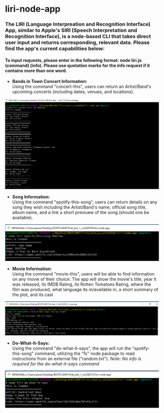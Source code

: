 # liri-node-app

### The LIRI (Language Interpreation and Recognition Interface) App, similar to Apple's SIRI (Speech Interpretation and Recognition Interface), is a node-based CLI that takes direct user input and returns corresponding, relevant data. Please find the app's current capabilities below:
#### To input requests, please enter in the following format: node liri.js (command) (info). Please use quotation marks for the info request if it contains more than one word.

* **Bands in Town Concert Information:**  
Using the command "concert-this", users can return an Artist/Band's upcoming concerts (including dates, venues, and locations).

![Concert](https://github.com/Kaviz101586/liri-node-app/blob/master/assets/images/concert-this.PNG)

* **Song Information:**  
Using the command "spotify-this-song", users can return details on any song they wish including the Artist/Band's name, official song title, album name, and a link a short previuew of the song (should one be available).

![Spotify](https://github.com/Kaviz101586/liri-node-app/blob/master/assets/images/spotify-this-song.PNG)

* **Movie Information:**  
Using the command "movie-this", users will be able to find information on any movie of their choice. The app will show the movie's title, year it was released, its IMDB Rating, its Rotten Tomatoes Rating, where the film was produced, what language its in/available in, a short summary of the plot, and its cast

![Movie](https://github.com/Kaviz101586/liri-node-app/blob/master/assets/images/movie-this.PNG)

* **Do-What-It-Says:**  
Using the command "do-what-it-says", the app will run the "spotify-this-song" command, utilizing the "fs" node package to read instructions from an external file ("random.txt").
_Note: No info is required for the do-what-it-says command_

![DWIS](https://github.com/Kaviz101586/liri-node-app/blob/master/assets/images/do-what-it-says.PNG)